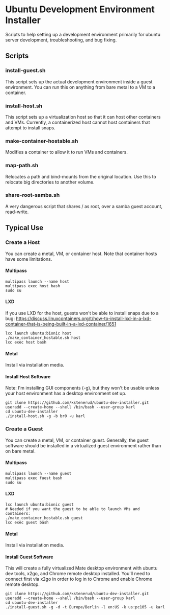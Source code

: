 Ubuntu Development Environment Installer
========================================

Scripts to help setting up a development environment primarily for ubuntu server development, troubleshooting, and bug fixing.


Scripts
-------


### install-guest.sh

This script sets up the actual development environment inside a guest environment. You can run this on anything from bare metal to a VM to a container.


### install-host.sh

This script sets up a virtualization host so that it can host other containers and VMs.
Currently, a containerized host cannot host containers that attempt to install snaps.


### make-container-hostable.sh

Modifies a container to allow it to run VMs and containers.


### map-path.sh

Relocates a path and bind-mounts from the original location. Use this to relocate big directories to another volume.


### share-root-samba.sh

A very dangerous script that shares / as root, over a samba guest account, read-write.


Typical Use
-----------

### Create a Host

You can create a metal, VM, or container host. Note that container hosts have some limitations.

#### Multipass

    multipass launch --name host
    multipass exec host bash
    sudo su

#### LXD

If you use LXD for the host, guests won't be able to install snaps due to a bug: https://discuss.linuxcontainers.org/t/how-to-install-lxd-in-a-lxd-container-that-is-being-built-in-a-lxd-container/1651

    lxc launch ubuntu:bionic host
    ./make_container_hostable.sh host
    lxc exec host bash

#### Metal

Install via installation media.


#### Install Host Software

Note: I'm installing GUI components (-g), but they won't be usable unless your host environment has a desktop environment set up.

    git clone https://github.com/kstenerud/ubuntu-dev-installer.git
    useradd --create-home --shell /bin/bash --user-group karl
    cd ubuntu-dev-installer
    ./install-host.sh -g -b br0 -u karl


### Create a Guest

You can create a metal, VM, or container guest. Generally, the guest software should be installed in a virtualized guest environment rather than on bare metal.

#### Multipass

    multipass launch --name guest
    multipass exec fuest bash
    sudo su

#### LXD

    lxc launch ubuntu:bionic guest
    # Needed if you want the guest to be able to launch VMs and containers:
    ./make_container_hostable.sh guest
    lxc exec guest bash

#### Metal

Install via installation media.


#### Install Guest Software

This will create a fully virtualized Mate desktop environment with ubuntu dev tools, x2go, and Chrome remote desktop installed. You'll need to connect first via x2go in order to log in to Chrome and enable Chrome remote desktop.

    git clone https://github.com/kstenerud/ubuntu-dev-installer.git
    useradd --create-home --shell /bin/bash --user-group karl
    cd ubuntu-dev-installer
    ./install-guest.sh -g -d -t Europe/Berlin -l en:US -k us:pc105 -u karl
